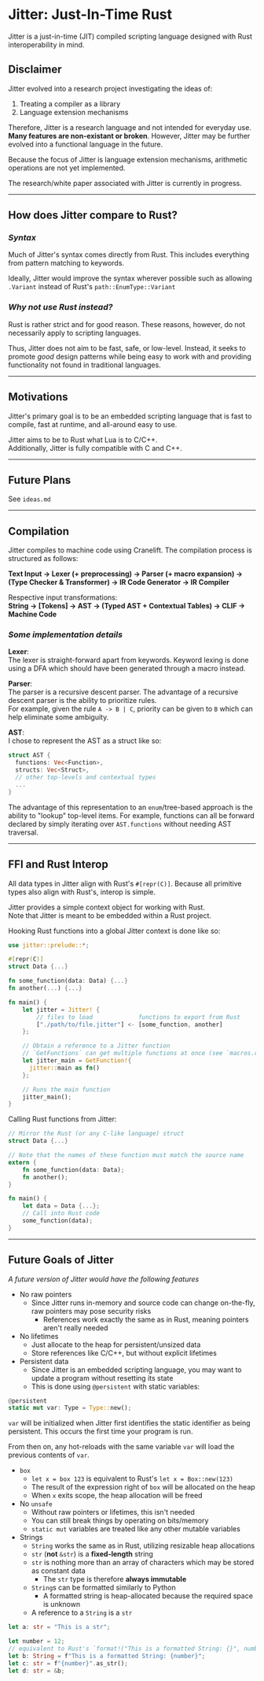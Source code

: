 # Jitter: **J**ust-**I**n-**T**ime **R**ust
Jitter is a just-in-time (JIT) compiled scripting language designed with Rust interoperability in mind.

## Disclaimer
Jitter evolved into a research project investigating the ideas of:
1. Treating a compiler as a library
2. Language extension mechanisms

Therefore, Jitter is a research language and not intended for everyday use. **Many features are non-existant or broken**. However, Jitter may be further evolved into a functional language in the future.

Because the focus of Jitter is language extension mechanisms, arithmetic operations are not yet implemented.

The research/white paper associated with Jitter is currently in progress.

---

## How does Jitter compare to Rust?
### *Syntax*
Much of Jitter's syntax comes directly from Rust. This includes everything from pattern matching to keywords.

Ideally, Jitter would improve the syntax wherever possible such as allowing `.Variant` instead of Rust's `path::EnumType::Variant`

### *Why not use Rust instead?*
Rust is rather strict and for good reason. These reasons, however, do not necessarily apply to scripting languages.

Thus, Jitter does not aim to be fast, safe, or low-level. Instead, it seeks to promote *good* design patterns while being easy to work with and providing functionality not found in traditional languages.

---

## Motivations
Jitter's primary goal is to be an embedded scripting language that is fast to compile, fast at runtime, and all-around easy to use.

Jitter aims to be to Rust what Lua is to C/C++.  
Additionally, Jitter is fully compatible with C and C++.

---

## Future Plans
See `ideas.md`

---

## Compilation
Jitter compiles to machine code using Cranelift. The compilation process is structured as follows:

**Text Input -> Lexer (+ preprocessing) -> Parser (+ macro expansion) -> (Type Checker & Transformer) -> IR Code Generator -> IR Compiler**

Respective input transformations:  
**String -> [Tokens] -> AST -> (Typed AST + Contextual Tables) -> CLIF -> Machine Code**

### *Some implementation details*

**Lexer**:  
The lexer is straight-forward apart from keywords. Keyword lexing is done using a DFA which should have been generated through a macro instead.

**Parser**:  
The parser is a recursive descent parser.
The advantage of a recursive descent parser is the ability to prioritize rules.  
For example, given the rule `A -> B | C`, priority can be given to `B` which can help eliminate some ambiguity.

**AST**:  
I chose to represent the AST as a struct like so:
```Rust
struct AST {
  functions: Vec<Function>,
  structs: Vec<Struct>,
  // other top-levels and contextual types
  ...
}
```
The advantage of this representation to an `enum`/tree-based approach is the ability to "lookup" top-level items. For example, functions can all be forward declared by simply iterating over `AST.functions` without needing AST traversal.

---

## FFI and Rust Interop
All data types in Jitter align with Rust's `#[repr(C)]`. Because all primitive types also align with Rust's, interop is simple.

Jitter provides a simple context object for working with Rust.  
Note that Jitter is meant to be embedded within a Rust project.

Hooking Rust functions into a global Jitter context is done like so:
```Rust
use jitter::prelude::*;

#[repr(C)]
struct Data {...}

fn some_function(data: Data) {...}
fn another(...) {...}

fn main() {
    let jitter = Jitter! {
        // files to load             functions to export from Rust
        ["./path/to/file.jitter"] <- [some_function, another]
    };

    // Obtain a reference to a Jitter function
    // `GetFunctions` can get multiple functions at once (see `macros.rs`)
    let jitter_main = GetFunction!{
      jitter::main as fn()
    };

    // Runs the main function
    jitter_main();
}
```

Calling Rust functions from Jitter:
```Rust
// Mirror the Rust (or any C-like language) struct
struct Data {...}

// Note that the names of these function must match the source name
extern {
    fn some_function(data: Data);
    fn another();
}

fn main() {
    let data = Data {...};
    // Call into Rust code
    some_function(data);
}
```

---

## Future Goals of Jitter
*A future version of Jitter would have the following features*


- No raw pointers
  - Since Jitter runs in-memory and source code can change on-the-fly, raw pointers may pose security risks
    - References work exactly the same as in Rust, meaning pointers aren't really needed
- No lifetimes
  - Just allocate to the heap for persistent/unsized data
  - Store references like C/C++, but without explicit lifetimes
- Persistent data
  - Since Jitter is an embedded scripting language, you may want to update a program without resetting its state
  - This is done using `@persistent` with static variables:
```Rust
@persistent
static mut var: Type = Type::new();
```
`var` will be initialized when Jitter first identifies the static identifier as being persistent. This occurs the first time your program is run.

From then on, any hot-reloads with the same variable `var` will load the previous contents of `var`.
- `box`
  - `let x = box 123` is equivalent to Rust's `let x = Box::new(123)`
  - The result of the expression right of `box` will be allocated on the heap
  - When `x` exits scope, the heap allocation will be freed
- No `unsafe`
  - Without raw pointers or lifetimes, this isn't needed
  - You can still break things by operating on bits/memory
  - `static mut` variables are treated like any other mutable variables
- Strings
  - `String` works the same as in Rust, utilizing resizable heap allocations
  - `str` (**not** `&str`) is a **fixed-length** string
  - `str` is nothing more than an array of characters which may be stored as constant data
    - The `str` type is therefore **always immutable**
  - `String`s can be formatted similarly to Python
    - A formatted string is heap-allocated because the required space is unknown
  - A reference to a `String` is a `str`
```Rust
let a: str = "This is a str";

let number = 12;
// equivalent to Rust's `format!("This is a formatted String: {}", number);`
let b: String = f"This is a formatted String: {number}";
let c: str = f"{number}".as_str();
let d: str = &b;
```